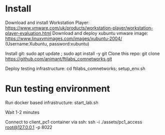 # Install

Download and install Workstation Player: https://www.vmware.com/uk/products/workstation-player/workstation-player-evaluation.html
Download and deploy xubuntu vmware image: https://www.linuxvmimages.com/images/xubuntu-2004/ (Username:Xubuntu, password:xubuntu)

Install git: sudo apt update ; sudo apt install -y git
Clone this repo: git clone https://github.com/animant/ftilabs_comnetworks.git

Deploy testing infrastructure: cd ftilabs_comnetworks; setup_env.sh


# Run testing environment

Run docker based infrastructure: start_lab.sh

Wait 1-2 minutes

Connect to client_pc1 container via ssh: ssh -i ./assets/pc1_access root@127.0.0.1 -p 8022
